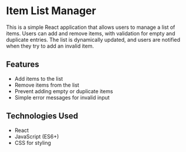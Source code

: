 # Item List Manager

This is a simple React application that allows users to manage a list of items. Users can add and remove items, with validation for empty and duplicate entries. The list is dynamically updated, and users are notified when they try to add an invalid item.

## Features

- Add items to the list
- Remove items from the list
- Prevent adding empty or duplicate items
- Simple error messages for invalid input

## Technologies Used

- React
- JavaScript (ES6+)
- CSS for styling
